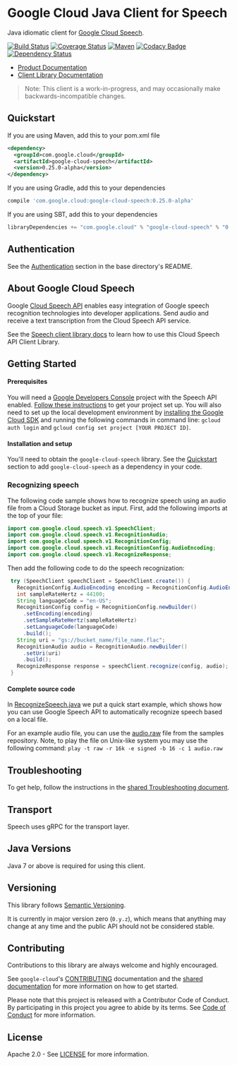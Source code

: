 Google Cloud Java Client for Speech
======================================

Java idiomatic client for [Google Cloud Speech][cloud-speech].

[![Build Status](https://travis-ci.org/GoogleCloudPlatform/google-cloud-java.svg?branch=master)](https://travis-ci.org/GoogleCloudPlatform/google-cloud-java)
[![Coverage Status](https://coveralls.io/repos/GoogleCloudPlatform/google-cloud-java/badge.svg?branch=master)](https://coveralls.io/r/GoogleCloudPlatform/google-cloud-java?branch=master)
[![Maven](https://img.shields.io/maven-central/v/com.google.cloud/google-cloud-speech.svg)](https://img.shields.io/maven-central/v/com.google.cloud/google-cloud-speech.svg)
[![Codacy Badge](https://api.codacy.com/project/badge/grade/9da006ad7c3a4fe1abd142e77c003917)](https://www.codacy.com/app/mziccard/google-cloud-java)
[![Dependency Status](https://www.versioneye.com/user/projects/58fe4c8d6ac171426c414772/badge.svg?style=flat)](https://www.versioneye.com/user/projects/58fe4c8d6ac171426c414772)

- [Product Documentation][speech-product-docs]
- [Client Library Documentation][speech-client-lib-docs]

> Note: This client is a work-in-progress, and may occasionally
> make backwards-incompatible changes.

Quickstart
----------
If you are using Maven, add this to your pom.xml file
```xml
<dependency>
  <groupId>com.google.cloud</groupId>
  <artifactId>google-cloud-speech</artifactId>
  <version>0.25.0-alpha</version>
</dependency>
```
If you are using Gradle, add this to your dependencies
```Groovy
compile 'com.google.cloud:google-cloud-speech:0.25.0-alpha'
```
If you are using SBT, add this to your dependencies
```Scala
libraryDependencies += "com.google.cloud" % "google-cloud-speech" % "0.25.0-alpha"
```

Authentication
--------------

See the [Authentication](https://github.com/GoogleCloudPlatform/google-cloud-java#authentication) section in the base directory's README.

About Google Cloud Speech
----------------------------

Google [Cloud Speech API][cloud-speech] enables easy integration of Google speech recognition technologies into developer applications. Send audio and receive a text transcription from the Cloud Speech API service.

See the [Speech client library docs][speech-client-lib-docs] to learn how to use this Cloud Speech API Client Library.

Getting Started
---------------
#### Prerequisites
You will need a [Google Developers Console](https://console.developers.google.com/) project with the Speech API enabled. [Follow these instructions](https://cloud.google.com/docs/authentication#preparation) to get your project set up. You will also need to set up the local development environment by [installing the Google Cloud SDK](https://cloud.google.com/sdk/) and running the following commands in command line: `gcloud auth login` and `gcloud config set project [YOUR PROJECT ID]`.

#### Installation and setup
You'll need to obtain the `google-cloud-speech` library.  See the [Quickstart](#quickstart) section to add `google-cloud-speech` as a dependency in your code.

### Recognizing speech
The following code sample shows how to recognize speech using an audio file from a Cloud Storage bucket as input.
First, add the following imports at the top of your file:

```java
import com.google.cloud.speech.v1.SpeechClient;
import com.google.cloud.speech.v1.RecognitionAudio;
import com.google.cloud.speech.v1.RecognitionConfig;
import com.google.cloud.speech.v1.RecognitionConfig.AudioEncoding;
import com.google.cloud.speech.v1.RecognizeResponse;
```
Then add the following code to do the speech recognization:
```java
 try (SpeechClient speechClient = SpeechClient.create()) {
   RecognitionConfig.AudioEncoding encoding = RecognitionConfig.AudioEncoding.FLAC;
   int sampleRateHertz = 44100;
   String languageCode = "en-US";
   RecognitionConfig config = RecognitionConfig.newBuilder()
     .setEncoding(encoding)
     .setSampleRateHertz(sampleRateHertz)
     .setLanguageCode(languageCode)
     .build();
   String uri = "gs://bucket_name/file_name.flac";
   RecognitionAudio audio = RecognitionAudio.newBuilder()
     .setUri(uri)
     .build();
   RecognizeResponse response = speechClient.recognize(config, audio);
 }
```

#### Complete source code

In [RecognizeSpeech.java](../google-cloud-examples/src/main/java/com/google/cloud/examples/speech/snippets/RecognizeSpeech.java) we put a quick start example, which shows how you can use Google Speech API to automatically recognize speech based on a local file.

For an example audio file, you can use the [audio.raw](https://github.com/GoogleCloudPlatform/java-docs-samples/blob/master/speech/cloud-client/resources/audio.raw) file from the samples repository.
Note, to play the file on Unix-like system you may use the following command: `play -t raw -r 16k -e signed -b 16 -c 1 audio.raw`

Troubleshooting
---------------

To get help, follow the instructions in the [shared Troubleshooting document](https://github.com/GoogleCloudPlatform/gcloud-common/blob/master/troubleshooting/readme.md#troubleshooting).

Transport
---------
Speech uses gRPC for the transport layer.

Java Versions
-------------

Java 7 or above is required for using this client.

Versioning
----------

This library follows [Semantic Versioning](http://semver.org/).

It is currently in major version zero (``0.y.z``), which means that anything may change at any time and the public API should not be considered stable.

Contributing
------------

Contributions to this library are always welcome and highly encouraged.

See `google-cloud`'s [CONTRIBUTING] documentation and the [shared documentation](https://github.com/GoogleCloudPlatform/gcloud-common/blob/master/contributing/readme.md#how-to-contribute-to-gcloud) for more information on how to get started.

Please note that this project is released with a Contributor Code of Conduct. By participating in this project you agree to abide by its terms. See [Code of Conduct][code-of-conduct] for more information.

License
-------

Apache 2.0 - See [LICENSE] for more information.


[CONTRIBUTING]:https://github.com/GoogleCloudPlatform/google-cloud-java/blob/master/CONTRIBUTING.md
[code-of-conduct]:https://github.com/GoogleCloudPlatform/google-cloud-java/blob/master/CODE_OF_CONDUCT.md#contributor-code-of-conduct
[LICENSE]: https://github.com/GoogleCloudPlatform/google-cloud-java/blob/master/LICENSE
[cloud-platform]: https://cloud.google.com/
[cloud-speech]: https://cloud.google.com/speech/
[speech-product-docs]: https://cloud.google.com/speech/docs
[speech-client-lib-docs]: https://googlecloudplatform.github.io/google-cloud-java/latest/apidocs/index.html?com/google/cloud/speech/v1beta1/package-summary.html
